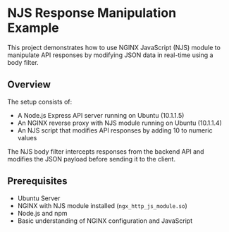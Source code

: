 # NJS Response Manipulation Example

This project demonstrates how to use NGINX JavaScript (NJS) module to manipulate API responses by modifying JSON data in real-time using a body filter.

## Overview

The setup consists of:
- A Node.js Express API server running on Ubuntu (10.1.1.5)
- An NGINX reverse proxy with NJS module running on Ubuntu (10.1.1.4)
- An NJS script that modifies API responses by adding 10 to numeric values

The NJS body filter intercepts responses from the backend API and modifies the JSON payload before sending it to the client.

## Prerequisites

- Ubuntu Server
- NGINX with NJS module installed (`ngx_http_js_module.so`)
- Node.js and npm
- Basic understanding of NGINX configuration and JavaScript

